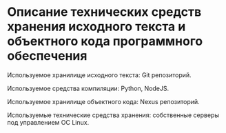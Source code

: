 # Описание технических средств хранения исходного текста и объектного кода программного обеспечения

Используемое хранилище исходного текста: Git репозиторий.

Используемое средства компиляции: Python, NodeJS.

Используемое хранилище объектного кода: Nexus репозиторий.

Используемые технические средства хранения: собственные серверы под управлением ОС Linux.

